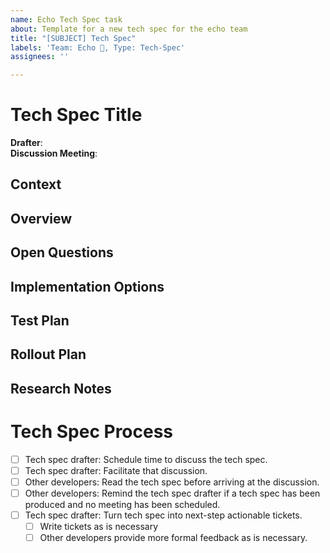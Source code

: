 ```yaml
---
name: Echo Tech Spec task
about: Template for a new tech spec for the echo team
title: "[SUBJECT] Tech Spec"
labels: 'Team: Echo 🐬, Type: Tech-Spec'
assignees: ''

---
```


# Tech Spec Title
**Drafter**: <!-- Your name -->  
**Discussion Meeting**: <!-- Date to discussion the spec as a team; send calendar invite! -->  

<!-- Tech specs are a lightweight format for documenting technical research and decision making. The headings below are guidelines, not rules, so modify your copy as you see fit. Especially large tech specs may require more headings and subheadings for example. Be rigorous in your research and planning, but balance that with forward progress - if something is uncertain, document that appropriately and move on if you can. Getting feedback early from team mates during tech spec writing can be helpful too.
Tech specs are considered 'done' when key stakeholders have reviewed and approved the approach. -->

## Context
<!-- Why are you creating this tech spec? 

<!-- What information helps readers understand the rest of this tech spec? 

<!-- Who are the stakeholders? -->

## Overview
<!-- A brief summary of research, findings, and recommendations. -->

## Open Questions
<!-- Sometimes we're missing information needed to fully spec work. 
What is missing? Who can answer these questions, and how might it affect the recommendation? -->

## Implementation Options
<!-- 
Consider multiple implementation paths.
What are their recommended action items?
These may change as feedback is given, but after the tech spec is approved these should be written as fully defined/pointed github issues.
Is the work sufficiently defined such that someone else could pick it up?
Is the work parallelizable?
What new API endpoints, database fields / tables / models need to be defined?
How will we safely ship this work? Are there migrations, external dependencies that need to be notified, documentation changes, etc? -->

## Test Plan
<!-- How do we validate this work? What types of testing is required? -->

## Rollout Plan
<!-- Is there a phased rollout? What needs to be done to mitigate rollout risks? -->

## Research Notes
<!-- Add any accrued research, links to relevant meeting notes, and sources of truth. This is also a good place to document any history to the recommended implementation - if feedback has changed the final approach, leave a note about it here -->

# Tech Spec Process

 - [ ] Tech spec drafter: Schedule time to discuss the tech spec.
 - [ ] Tech spec drafter: Facilitate that discussion.
 - [ ] Other developers: Read the tech spec before arriving at the discussion.
 - [ ] Other developers: Remind the tech spec drafter if a tech spec has been produced and no meeting has been scheduled.
 - [ ] Tech spec drafter: Turn tech spec into next-step actionable tickets.
    - [ ] Write tickets as is necessary
    - [ ] Other developers provide more formal feedback as is necessary.
